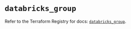 # `databricks_group`

Refer to the Terraform Registry for docs: [`databricks_group`](https://registry.terraform.io/providers/databricks/databricks/1.44.0/docs/resources/group).
